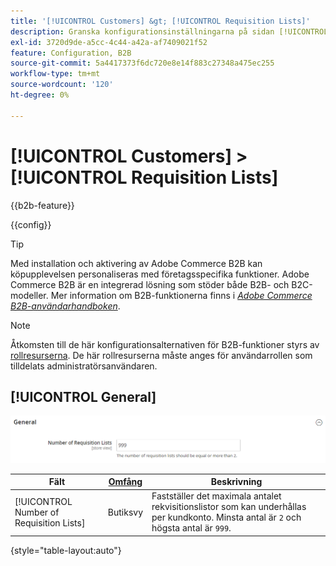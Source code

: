 ```yaml
---
title: '[!UICONTROL Customers] &gt; [!UICONTROL Requisition Lists]'
description: Granska konfigurationsinställningarna på sidan [!UICONTROL Customers] &gt; [!UICONTROL Requisition Lists] i Commerce Admin.
exl-id: 3720d9de-a5cc-4c44-a42a-af7409021f52
feature: Configuration, B2B
source-git-commit: 5a4417373f6dc720e8e14f883c27348a475ec255
workflow-type: tm+mt
source-wordcount: '120'
ht-degree: 0%

---
```


# [!UICONTROL Customers] > [!UICONTROL Requisition Lists]

{{b2b-feature}}

{{config}}

>[!TIP]
>
>Med installation och aktivering av Adobe Commerce B2B kan köpupplevelsen personaliseras med företagsspecifika funktioner. Adobe Commerce B2B är en integrerad lösning som stöder både B2B- och B2C-modeller. Mer information om B2B-funktionerna finns i [_Adobe Commerce B2B-användarhandboken_](https://experienceleague.adobe.com/docs/commerce-admin/b2b/introduction.html).

>[!NOTE]
>
>Åtkomsten till de här konfigurationsalternativen för B2B-funktioner styrs av [rollresurserna](../../systems/permissions-user-roles.md#role-resources). De här rollresurserna måste anges för användarrollen som tilldelats administratörsanvändaren.

## [!UICONTROL General]

![Allmänt](./assets/requisition-lists-general.png)<!-- zoom -->

<!-- [General](https://experienceleague.adobe.com/en/docs/commerce-admin/b2b/requisition-lists/configure-requisition-lists) -->

| Fält | [Omfång](../../getting-started/websites-stores-views.md#scope-settings) | Beskrivning |
|--- |--- |--- |
| [!UICONTROL Number of Requisition Lists] | Butiksvy | Fastställer det maximala antalet rekvisitionslistor som kan underhållas per kundkonto. Minsta antal är `2` och högsta antal är `999`. |

{style="table-layout:auto"}
